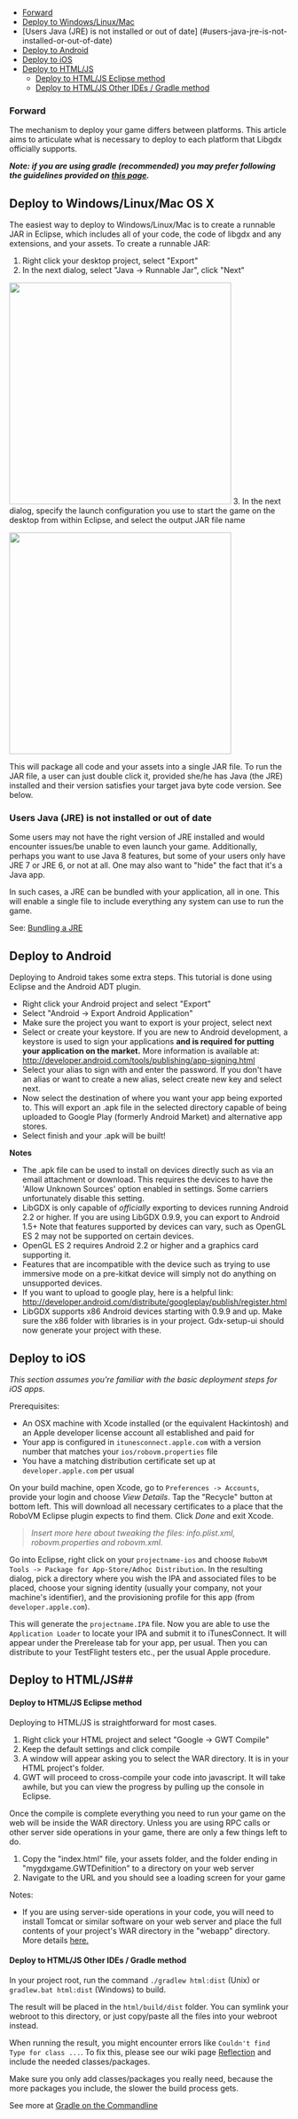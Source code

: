 ###  ###

* [Forward](#forward)
* [Deploy to Windows/Linux/Mac](#deploy-to-windowslinuxmac-os-x)
 * [Users Java (JRE) is not installed or out of date] (#users-java-jre-is-not-installed-or-out-of-date)
* [Deploy to Android](#deploy-to-android)
* [Deploy to iOS](#deploy-to-ios)
* [Deploy to HTML/JS](#deploy-to-htmljs)
    + [Deploy to HTML/JS Eclipse method](#deploy-to-htmljs-eclipse-method)
    + [Deploy to HTML/JS Other IDEs / Gradle method](#deploy-to-htmljs-other-ides--gradle-method)

### <a id="Forward"></a>Forward ###
The mechanism to deploy your game differs between platforms. This article aims to articulate what is necessary to deploy to each platform that Libgdx officially supports.

**_Note: if you are using gradle (recommended) you may prefer following the guidelines provided on [this page](https://github.com/libgdx/libgdx/wiki/Gradle-on-the-Commandline#packaging-the-project)._**

## <a id="Deploy_to_Windows/Linux/Mac"></a>Deploy to Windows/Linux/Mac OS X ##
The easiest way to deploy to Windows/Linux/Mac is to create a runnable JAR in Eclipse, which includes all of your code, the code of libgdx and any extensions, and your assets. To create a runnable JAR:

  1. Right click your desktop project, select "Export"
  2. In the next dialog, select "Java -> Runnable Jar", click "Next"

<img src="http://libgdx.badlogicgames.com/uploads/Screen%20Shot%202013-08-23%20at%2011.12.45-xTDyPTSMu2.png" width="400"></img>
  3. In the next dialog, specify the launch configuration you use to start the game on the desktop from within Eclipse, and select the output JAR file name

<img src="http://libgdx.badlogicgames.com/uploads/Screen%20Shot%202013-08-23%20at%2011.16.10-0STXrLHoAH.png" width="400"></img>

This will package all code and your assets into a single JAR file. To run the JAR file, a user can just double click it, provided she/he has Java (the JRE) installed and their version satisfies your target java byte code version. See below.

### Users Java (JRE) is not installed or out of date

Some users may not have the right version of JRE installed and would encounter issues/be unable to even launch your game. Additionally, perhaps you want to use Java 8 features, but some of your users only have JRE 7 or JRE 6, or not at all. One may also want to "hide" the fact that it's a Java app.

In such cases, a JRE can be bundled with your application, all in one. This will enable a single file to include everything any system can use to run the game.

See: [Bundling a JRE](https://github.com/libgdx/libgdx/wiki/Bundling-a-JRE)

## <a id="Deploy_to_Android"></a>Deploy to Android ##
Deploying to Android takes some extra steps. This tutorial is done using Eclipse and the Android ADT plugin.
- Right click your Android project and select "Export"
- Select "Android -> Export Android Application"
- Make sure the project you want to export is your project, select next
- Select or create your keystore. If you are new to Android development, a keystore is used to sign your applications **and is required for putting your application on the market.** More information is available at: http://developer.android.com/tools/publishing/app-signing.html
- Select your alias to sign with and enter the password. If you don't have an alias or want to create a new alias, select create new key and select next.
- Now select the destination of where you want your app being exported to. This will export an .apk file in the selected directory capable of being uploaded to Google Play (formerly Android Market) and alternative app stores.
- Select finish and your .apk will be built! 

**Notes**
- The .apk file can be used to install on devices directly such as via an email attachment or download. This requires the devices to have the 'Allow Unknown Sources' option enabled in settings. Some carriers unfortunately disable this setting.
- LibGDX is only capable of *officially* exporting to devices running Android 2.2 or higher. If you are using LibGDX 0.9.9, you can export to Android 1.5+ Note that features supported by devices can vary, such as OpenGL ES 2 may not be supported on certain devices. 
- OpenGL ES 2 requires Android 2.2 or higher and a graphics card supporting it.
- Features that are incompatible with the device such as trying to use immersive mode on a pre-kitkat device will simply not do anything on unsupported devices.
- If you want to upload to google play, here is a helpful link: http://developer.android.com/distribute/googleplay/publish/register.html
- LibGDX supports x86 Android devices starting with 0.9.9 and up. Make sure the x86 folder with libraries is in your project. Gdx-setup-ui should now generate your project with these. 

## <a id="Deploy_to_iOS"></a>Deploy to iOS ##
*This section assumes you're familiar with the basic deployment steps for iOS apps.*

Prerequisites:
 * An OSX machine with Xcode installed (or the equivalent Hackintosh) and an Apple developer license account all established and paid for
 * Your app is configured in `itunesconnect.apple.com` with a version number that matches your `ios/robovm.properties` file
 * You have a matching distribution certificate set up at `developer.apple.com` per usual

On your build machine, open Xcode, go to `Preferences -> Accounts`, provide your login and choose *View Details*. Tap the "Recycle" button at bottom left. This will download all necessary certificates to a place that the RoboVM Eclipse plugin expects to find them. Click *Done* and exit Xcode.

> *Insert more here about tweaking the files: info.plist.xml, robovm.properties and robovm.xml.*

Go into Eclipse, right click on your `projectname-ios` and choose `RoboVM Tools -> Package for App-Store/Adhoc Distribution`.  In the resulting dialog, pick a directory where you wish the IPA and associated files to be placed, choose your signing identity (usually your company, not your machine's identifier), and the provisioning profile for this app (from `developer.apple.com`).

This will generate the `projectname.IPA` file. Now you are able to use the `Application Loader` to locate your IPA and submit it to iTunesConnect. It will appear under the Prerelease tab for your app, per usual. Then you can distribute to your TestFlight testers etc., per the usual Apple procedure.


## <a id="Deploy_to_HTML/JS"></a>Deploy to HTML/JS##
#### <a id="Deploy_to_HTML/JS_Eclipse"></a>Deploy to HTML/JS Eclipse method
Deploying to HTML/JS is straightforward for most cases.
  1. Right click your HTML project and select "Google -> GWT Compile"
  2. Keep the default settings and click compile
  3. A window will appear asking you to select the WAR directory. It is in your HTML project's folder.
  4. GWT will proceed to cross-compile your code into javascript. It will take awhile, but you can view the progress by pulling up the console in Eclipse.

Once the compile is complete everything you need to run your game on the web will be inside the WAR directory. Unless you are using RPC calls or other server side operations in your game, there are only a few things left to do.
  1. Copy the "index.html" file, your assets folder, and the folder ending in "mygdxgame.GWTDefinition" to a directory on your web server
  2. Navigate to the URL and you should see a loading screen for your game

Notes:
  * If you are using server-side operations in your code, you will need to install Tomcat or similar software on your web server and place the full contents of your project's WAR directory in the "webapp" directory. More details [here.](https://tomcat.apache.org/tomcat-6.0-doc/appdev/deployment.html)  

#### <a id="Deploy_to_HTML/JS_Gradle"></a>Deploy to HTML/JS Other IDEs / Gradle method
In your project root, run the command `./gradlew html:dist` (Unix) or `gradlew.bat html:dist` (Windows) to build.

The result will be placed in the `html/build/dist` folder. You can symlink your webroot to this directory, or just copy/paste all the files into your webroot instead.

When running the result, you might encounter errors like `Couldn't find Type for class ...`. To fix this, please see our wiki page [Reflection](https://github.com/libgdx/libgdx/wiki/Reflection) and include the needed classes/packages.

Make sure you only add classes/packages you really need, because the more packages you include, the slower the build process gets. 

See more at [Gradle on the Commandline](https://github.com/libgdx/libgdx/wiki/Gradle-on-the-Commandline#packaging-for-the-web)